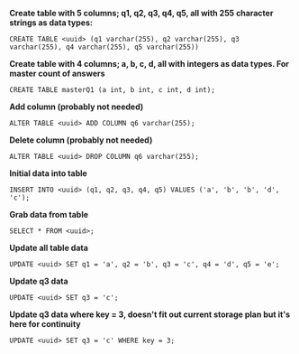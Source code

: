 **Create table with 5 columns; q1, q2, q3, q4, q5, all with 255 character strings as data types:**
    
    CREATE TABLE <uuid> (q1 varchar(255), q2 varchar(255), q3 varchar(255), q4 varchar(255), q5 varchar(255))

**Create table with 4 columns; a, b, c, d, all with integers as data types. For master count of answers**

    CREATE TABLE masterQ1 (a int, b int, c int, d int);

**Add column (probably not needed)**

    ALTER TABLE <uuid> ADD COLUMN q6 varchar(255); 

**Delete column (probably not needed)**

    ALTER TABLE <uuid> DROP COLUMN q6 varchar(255); 

**Initial data into table**

    INSERT INTO <uuid> (q1, q2, q3, q4, q5) VALUES ('a', 'b', 'b', 'd', 'c'); 

**Grab data from table**

    SELECT * FROM <uuid>; 

**Update all table data**

    UPDATE <uuid> SET q1 = 'a', q2 = 'b', q3 = 'c', q4 = 'd', q5 = 'e'; 

**Update q3 data**

    UPDATE <uuid> SET q3 = 'c'; 

**Update q3 data where key = 3, doesn't fit out current storage plan but it's here for continuity**

    UPDATE <uuid> SET q3 = 'c' WHERE key = 3;
